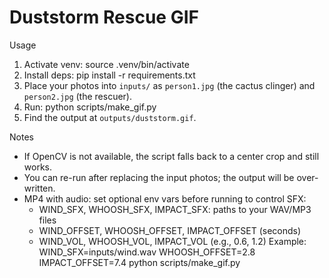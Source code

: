 # Duststorm Rescue GIF

Usage

1. Activate venv:
   source .venv/bin/activate
2. Install deps:
   pip install -r requirements.txt
3. Place your photos into `inputs/` as `person1.jpg` (the cactus clinger) and `person2.jpg` (the rescuer).
4. Run:
   python scripts/make_gif.py
5. Find the output at `outputs/duststorm.gif`.

Notes

- If OpenCV is not available, the script falls back to a center crop and still works.
- You can re-run after replacing the input photos; the output will be over-written.
- MP4 with audio: set optional env vars before running to control SFX:
  - WIND_SFX, WHOOSH_SFX, IMPACT_SFX: paths to your WAV/MP3 files
  - WIND_OFFSET, WHOOSH_OFFSET, IMPACT_OFFSET (seconds)
  - WIND_VOL, WHOOSH_VOL, IMPACT_VOL (e.g., 0.6, 1.2)
  Example:
    WIND_SFX=inputs/wind.wav WHOOSH_OFFSET=2.8 IMPACT_OFFSET=7.4 python scripts/make_gif.py
